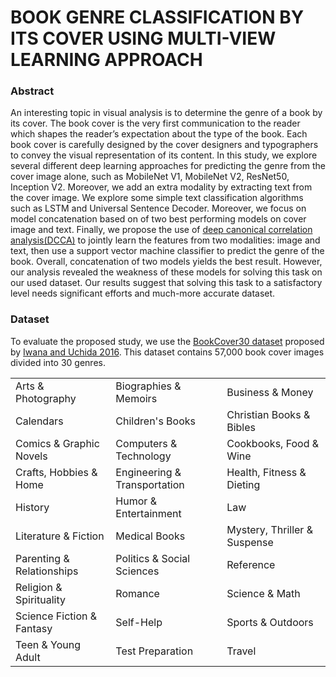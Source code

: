 # BOOK GENRE CLASSIFICATION BY ITS COVER USING MULTI-VIEW LEARNING APPROACH

### Abstract
An interesting topic in visual analysis is to determine the genre of a book by
its cover. The book cover is the very first communication to the reader which shapes
the reader’s expectation about the type of the book. Each book cover is carefully
designed by the cover designers and typographers to convey the visual representation
of its content. In this study, we explore several different deep learning approaches for
predicting the genre from the cover image alone, such as MobileNet V1, MobileNet V2,
ResNet50, Inception V2. Moreover, we add an extra modality by extracting text from
the cover image. We explore some simple text classification algorithms such as LSTM
and Universal Sentence Decoder. Moreover, we focus on model concatenation based on
of two best performing models on cover image and text. Finally, we propose the use
of [deep canonical correlation analysis(DCCA)](http://www.jmlr.org/proceedings/papers/v28/andrew13.pdf) to jointly learn the features from two modalities:
image and text, then use a support vector machine classifier to predict the genre of the
book. Overall, concatenation of two models yields the best result. However, our analysis
revealed the weakness of these models for solving this task on our used dataset. Our
results suggest that solving this task to a satisfactory level needs significant efforts and
much-more accurate dataset.

### Dataset
To evaluate the proposed study, we use the [BookCover30 dataset](https://github.com/uchidalab/book-dataset) proposed by
[Iwana and Uchida 2016](https://arxiv.org/pdf/1610.09204.pdf). This dataset contains 57,000 book cover images divided into
30 genres. 

| | | |
|-|-|-|
| Arts & Photography | Biographies & Memoirs | Business & Money |
| Calendars | Children's Books | Christian Books & Bibles |
| Comics & Graphic Novels | Computers & Technology | Cookbooks, Food & Wine |
| Crafts, Hobbies & Home | Engineering & Transportation | Health, Fitness & Dieting |
| History | Humor & Entertainment | Law |
| Literature & Fiction | Medical Books | Mystery, Thriller & Suspense |
| Parenting & Relationships | Politics & Social Sciences | Reference |
| Religion & Spirituality | Romance | Science & Math |
| Science Fiction & Fantasy | Self-Help | Sports & Outdoors |
| Teen & Young Adult | Test Preparation | Travel |

